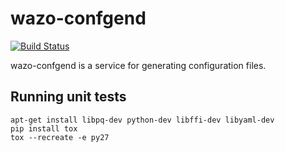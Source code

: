 wazo-confgend
=============
[![Build Status](https://jenkins.wazo.community/buildStatus/icon?job=wazo-confgend)](https://jenkins.wazo.community/job/wazo-confgend)

wazo-confgend is a service for generating configuration files.


Running unit tests
------------------

```
apt-get install libpq-dev python-dev libffi-dev libyaml-dev
pip install tox
tox --recreate -e py27
```

